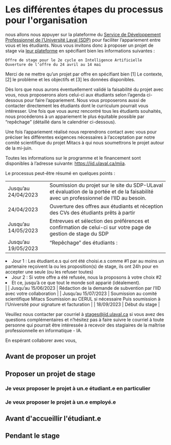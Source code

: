 
<br>
<br>

# Les différentes étapes du processus pour l'organisation




nous allons nous appuyer sur la plateforme du [Service de Développement Professionnel de l’Université Laval (SDP)](https://www.sdp.ulaval.ca/) pour faciliter l’appariement entre vous et les étudiants. Nous vous invitons donc à proposer un projet de stage via [leur plateforme](https://www.sdp.ulaval.ca/employeurs/afficher/stage) en spécifiant bien les informations suivantes : 

    Offre de stage pour le 2e cycle en Intelligence Artificielle
    Ouverture de l’offre du 24 avril au 14 mai

Merci de ne mettre qu’un projet par offre en spécifiant bien [1] Le contexte, [2] le problème et les objectifs et [3] les données disponibles.

Dès lors que nous aurons éventuellement validé la faisabilité du projet avec vous, nous proposerons alors celui-ci aux étudiants selon l’agenda ci-dessous pour faire l’appariement. Nous vous proposerons aussi de contacter directement les étudiants dont le curriculum pourrait vous intéresser. Une fois que vous aurez rencontré tous les étudiants souhaités, nous procéderons à un appariement le plus équitable possible par “repêchage” (détaillé dans le calendrier ci-dessous).

Une fois l’appariement réalisé nous reprendrons contact avec vous pour préciser les différentes exigences nécessaires à l’acceptation par notre comité scientifique du projet Mitacs à qui nous soumettrons le projet autour de la mi-juin. 

Toutes les informations sur le programme et le financement sont disponibles à l’adresse suivante: https://iid.ulaval.ca/miia. 

Le processus peut-être résumé en quelques points :

| | |
| ---- | ----- |
| Jusqu’au 24/04/2023 | Soumission du projet sur le site du SDP-ULaval et évaluation de la portée et de la faisabilité avec un professionnel de l’IID au besoin. |
| 24/04/2023 | Ouverture des offres aux étudiants et réception des CVs des étudiants prêts à partir |
| Jusqu’au 14/05/2023 | Entrevues et sélection des préférences et confirmation de celui-ci sur votre page de gestion de stage du SDP |
| Jusqu’au 19/05/2023 | “Repêchage” des étudiants : <ul>
<li> Jour 1 : Les étudiant.e.s qui ont été choisi.e.s comme #1 par au moins un partenaire reçoivent la ou les proposition(s) de stage, ils ont 24h pour en accepter une seule (ou les refuser toutes)</li>
<li> Jour 2 : Si votre offre a été refusée, nous la proposons à votre choix #2 </li>
<li> Et ce, jusqu’à ce que tout le monde soit apparié (idéalement). </li></ul>|
| Jusqu’au 15/06/2023 | Rédaction de la demande de subvention par l’IID avec votre collaboration |
| Jusqu’au 15/07/2023 | Soumission au comité scientifique Mitacs
Soumission au CERUL si nécessaire
Puis soumission à l’Université pour signature et facturation |
| 18/09/2023 | Début du stage |

Veuillez nous contacter par courriel à stages@iid.ulaval.ca si vous avez des questions complémentaires et n’hésitez pas à faire suivre le courriel à toute personne qui pourrait être intéressée à recevoir des stagiaires de la maîtrise professionnelle en informatique - IA.

En espérant collaborer avec vous,



## Avant de proposer un projet

## Proposer un projet de stage

### Je veux proposer le projet à un.e étudiant.e en particulier

### Je veux proposer le projet à un.e employé.e

## Avant d'accueillir l'étudiant.e

## Pendant le stage

